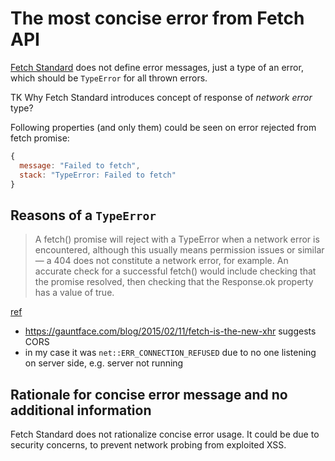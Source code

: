 # The most concise error from Fetch API

[Fetch Standard][fetch] does not define error messages, just a type of an error,
which should be `TypeError` for all thrown errors.

TK Why Fetch Standard introduces concept of response of _network error_ type?

[fetch]: https://fetch.spec.whatwg.org/

Following properties (and only them) could be seen on error rejected from
fetch promise:

```js
{
  message: "Failed to fetch",
  stack: "TypeError: Failed to fetch"
}
```

## Reasons of a `TypeError`

> A fetch() promise will reject with a TypeError when a network error is
encountered, although this usually means permission issues or similar — a 404
does not constitute a network error, for example. An accurate check for a
successful fetch() would include checking that the promise resolved, then
checking that the Response.ok property has a value of true.

[ref](https://developer.mozilla.org/en-US/docs/Web/API/Fetch_API/Using_Fetch)

- https://gauntface.com/blog/2015/02/11/fetch-is-the-new-xhr suggests CORS
- in my case it was `net::ERR_CONNECTION_REFUSED` due to no one listening on
  server side, e.g. server not running

## Rationale for concise error message and no additional information

Fetch Standard does not rationalize concise error usage. It could be due to
security concerns, to prevent network probing from exploited XSS.
